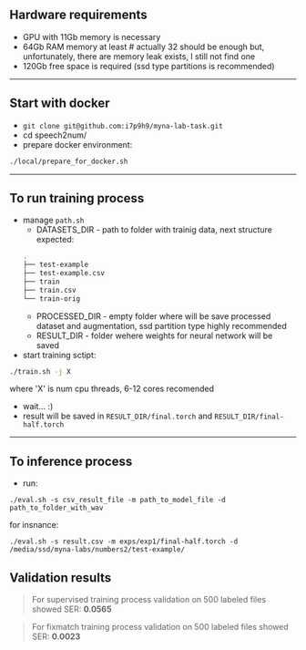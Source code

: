 ## Hardware requirements
  - GPU with 11Gb memory is necessary
  - 64Gb RAM memory at least  # actually 32 should be enough but, unfortunately, there are memory leak exists, I still not find one
  - 120Gb free space is required (ssd type partitions is recommended)

***

## Start with docker
  - `git clone git@github.com:i7p9h9/myna-lab-task.git`
  - cd speech2num/
  - prepare docker environment:
  ```bash
  ./local/prepare_for_docker.sh
  ```

***

## To run training process 
  - manage `path.sh`
    - DATASETS_DIR - path to folder with trainig data, next structure expected:
    ```bash
    .
    ├── test-example
    ├── test-example.csv
    ├── train
    ├── train.csv
    └── train-orig
    ```
    - PROCESSED_DIR - empty folder where will be save processed dataset and augmentation, ssd partition type highly recommended
    - RESULT_DIR - folder wehere weights for neural network will be saved
  - start training sctipt:
  ```bash
  ./train.sh -j X
  ```
  where 'X' is num cpu threads, 6-12 cores recomended
  - wait... :)
  - result will be saved in `RESULT_DIR/final.torch` and `RESULT_DIR/final-half.torch`

  ---
## To inference process 
  - run:

  ```
  ./eval.sh -s csv_result_file -m path_to_model_file -d path_to_folder_with_wav
  ```

  for insnance:
  ```
  ./eval.sh -s result.csv -m exps/exp1/final-half.torch -d /media/ssd/myna-labs/numbers2/test-example/
  ```
  
## Validation results 
> For supervised training process validation on 500 labeled files showed SER: **0.0565**

> For fixmatch training process validation on 500 labeled files showed SER: **0.0023**
  